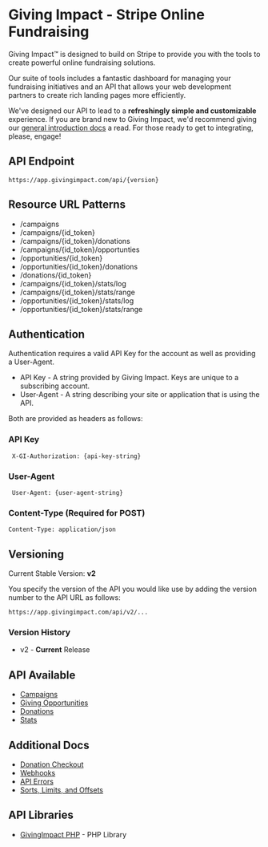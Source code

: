 # Giving Impact - Stripe Online Fundraising

Giving Impact™ is designed to build on Stripe to provide you with the tools to create powerful online fundraising solutions.

Our suite of tools includes a fantastic dashboard for managing your fundraising initiatives and an API that allows your web development partners to create rich landing pages more efficiently.

We've designed our API to lead to a **refreshingly simple and customizable** experience. If you are brand new to Giving Impact, we'd recommend giving our [general introduction docs](http://givingimpact.com/docs/introduction/getting-started) a read. For those ready to get to integrating, please, engage!

## API Endpoint

	https://app.givingimpact.com/api/{version}

## Resource URL Patterns

- /campaigns
- /campaigns/{id_token}
- /campaigns/{id_token}/donations
- /campaigns/{id_token}/opportunties
- /opportunities/{id_token}
- /opportunities/{id_token}/donations
- /donations/{id_token}
- /campaigns/{id_token}/stats/log
- /campaigns/{id_token}/stats/range
- /opportunities/{id_token}/stats/log
- /opportunities/{id_token}/stats/range

## Authentication

Authentication requires a valid API Key for the account as well as providing a User-Agent.

* API Key - A string provided by Giving Impact.  Keys are unique to a subscribing account.
* User-Agent - A string describing your site or application that is using the API.

Both are provided as headers as follows:

### API Key  
     X-GI-Authorization: {api-key-string}

### User-Agent  
     User-Agent: {user-agent-string}

### Content-Type (Required for POST)
	Content-Type: application/json

## Versioning

Current Stable Version: **v2**

You specify the version of the API you would like use by adding the version number to the API URL as follows:

	https://app.givingimpact.com/api/v2/...

### Version History

* v2 - **Current** Release

## API Available

- [Campaigns](sections/campaigns.md)
- [Giving Opportunities](sections/opportunities.md)
- [Donations](sections/donations.md)
- [Stats](sections/stats.md)

## Additional Docs

- [Donation Checkout](sections/donation-checkout.md)
- [Webhooks](sections/webhooks.md)
- [API Errors](sections/errors.md)
- [Sorts, Limits, and Offsets](sections/using-sorts-limits-offsets.md)

## API Libraries

- [GivingImpact PHP](https://github.com/Minds-On-Design-Lab/givingimpact-php) - PHP Library